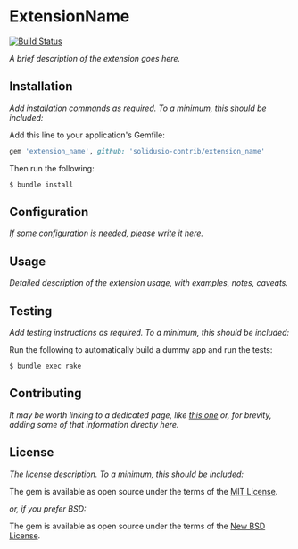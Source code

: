 # ExtensionName

[![Build Status](https://travis-ci.org/solidusio-contrib/extension_name.svg?branch=master)](https://travis-ci.org/solidusio-contrib/extension_name)

*A brief description of the extension goes here.*

## Installation

*Add installation commands as required. To a minimum, this should be included:*

Add this line to your application's Gemfile:

```ruby
gem 'extension_name', github: 'solidusio-contrib/extension_name'
```

Then run the following:

```console
$ bundle install
```

## Configuration

*If some configuration is needed, please write it here.*

## Usage

*Detailed description of the extension usage, with examples, notes, caveats.*

## Testing

*Add testing instructions as required. To a minimum, this should be included:*

Run the following to automatically build a dummy app and run the tests:

```console
$ bundle exec rake
```

## Contributing

*It may be worth linking to a dedicated page, like [this one](https://github.com/solidusio-contrib/solidus_volume_pricing/blob/master/CONTRIBUTING.md) or, for brevity, adding some of that information directly here.*

## License

*The license description. To a minimum, this should be included:*

The gem is available as open source under the terms of the [MIT License](https://opensource.org/licenses/MIT).

*or, if you prefer BSD:*

The gem is available as open source under the terms of the [New BSD License](https://opensource.org/licenses/BSD-3-Clause).
